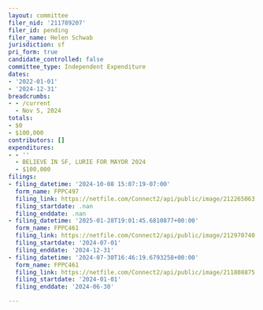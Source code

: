 ```yaml
---
layout: committee
filer_nid: '211789207'
filer_id: pending
filer_name: Helen Schwab
jurisdiction: sf
pri_form: true
candidate_controlled: false
committee_type: Independent Expenditure
dates:
- '2022-01-01'
- '2024-12-31'
breadcrumbs:
- - /current
  - Nov 5, 2024
totals:
- $0
- $100,000
contributors: []
expenditures:
- - ''
  - BELIEVE IN SF, LURIE FOR MAYOR 2024
  - $100,000
filings:
- filing_datetime: '2024-10-08 15:07:19-07:00'
  form_name: FPPC497
  filing_link: https://netfile.com/Connect2/api/public/image/212265063
  filing_startdate: .nan
  filing_enddate: .nan
- filing_datetime: '2025-01-28T19:01:45.6810877+00:00'
  form_name: FPPC461
  filing_link: https://netfile.com/Connect2/api/public/image/212970740
  filing_startdate: '2024-07-01'
  filing_enddate: '2024-12-31'
- filing_datetime: '2024-07-30T16:46:19.6793258+00:00'
  form_name: FPPC461
  filing_link: https://netfile.com/Connect2/api/public/image/211808875
  filing_startdate: '2024-01-01'
  filing_enddate: '2024-06-30'

---
```

